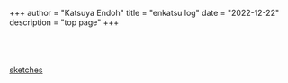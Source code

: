 +++
author = "Katsuya Endoh"
title = "enkatsu log"
date = "2022-12-22"
description = "top page"
+++

<script src="https://cdn.jsdelivr.net/npm/p5@1.7.0/lib/p5.js"></script>
<script src="./js/matter.min.js"></script>
<script src="./sketch/common.js"></script>
<script src="./sketch/random-sketch.js"></script>

<div id="sketch-holder" style="justify-content: center; align-items: center; margin: 0; display: flex; padding: 10px 0px 30px 0px"></div>

[sketches](https://github.com/enkatsu/blog/tree/main/static/sketch)
